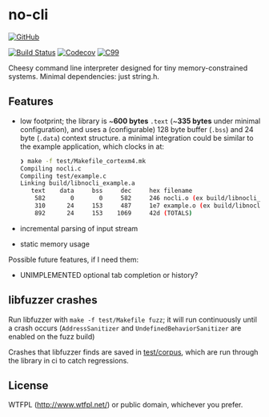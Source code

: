 # no-cli

[![GitHub](https://img.shields.io/badge/GitHub-noahp%2Fnocli-8da0cb?style=for-the-badge&logo=github)](https://github.com/noahp/nocli)

[![Build Status](https://img.shields.io/travis/noahp/nocli.svg?style=for-the-badge)](https://travis-ci.org/noahp/nocli)
[![Codecov](https://img.shields.io/codecov/c/github/noahp/nocli.svg?style=for-the-badge)](https://codecov.io/gh/noahp/nocli)
[![C99](https://img.shields.io/badge/language-C99-blue.svg?style=for-the-badge)](http://www.open-std.org/jtc1/sc22/wg14/www/docs/n1256.pdf)

Cheesy command line interpreter designed for tiny memory-constrained systems.
Minimal dependencies: just string.h.

## Features

* low footprint; the library is ~**600 bytes** `.text` (~**335 bytes** under
  minimal configuration), and uses a (configurable) 128 byte buffer (`.bss`) and
  24 byte (`.data`) context structure. a minimal integration could be similar to
  the example application, which clocks in at:

   ```bash
   ❯ make -f test/Makefile_cortexm4.mk
   Compiling nocli.c
   Compiling test/example.c
   Linking build/libnocli_example.a
      text    data     bss     dec     hex filename
       582       0       0     582     246 nocli.o (ex build/libnocli_example.a)
       310      24     153     487     1e7 example.o (ex build/libnocli_example.a)
       892      24     153    1069     42d (TOTALS)
   ```

* incremental parsing of input stream
* static memory usage

Possible future features, if I need them:

* UNIMPLEMENTED optional tab completion or history?

## libfuzzer crashes

Run libfuzzer with `make -f test/Makefile fuzz`; it will run continuously until
a crash occurs (`AddressSanitizer` and `UndefinedBehaviorSanitizer` are enabled
on the fuzz build)

Crashes that libfuzzer finds are saved in [test/corpus](test/corpus), which are
run through the library in ci to catch regressions.

## License

WTFPL (http://www.wtfpl.net/) or public domain, whichever you prefer.
